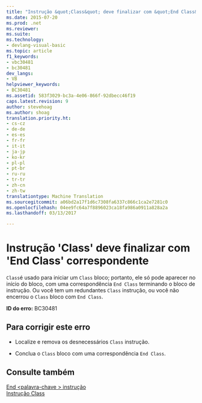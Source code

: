 ```yaml
---
title: "Instrução &quot;Class&quot; deve finalizar com &quot;End Class&quot; correspondente | Documentos do Microsoft"
ms.date: 2015-07-20
ms.prod: .net
ms.reviewer: 
ms.suite: 
ms.technology:
- devlang-visual-basic
ms.topic: article
f1_keywords:
- vbc30481
- bc30481
dev_langs:
- VB
helpviewer_keywords:
- BC30481
ms.assetid: 583f3029-bc3a-4e06-866f-92dbecc46f19
caps.latest.revision: 9
author: stevehoag
ms.author: shoag
translation.priority.ht:
- cs-cz
- de-de
- es-es
- fr-fr
- it-it
- ja-jp
- ko-kr
- pl-pl
- pt-br
- ru-ru
- tr-tr
- zh-cn
- zh-tw
translationtype: Machine Translation
ms.sourcegitcommit: a06bd2a17f1d6c7308fa6337c866c1ca2e7281c0
ms.openlocfilehash: 04ee9fc64a7f8896023ca18fa986a0911a828a2a
ms.lasthandoff: 03/13/2017

---
```

# <a name="39class39-statement-must-end-with-a-matching-39end-class39"></a>Instrução 'Class' deve finalizar com 'End Class' correspondente
`Class`é usado para iniciar um `Class` bloco; portanto, ele só pode aparecer no início do bloco, com uma correspondência `End Class` terminando o bloco de instrução. Ou você tem um redundantes `Class` instrução, ou você não encerrou o `Class` bloco com `End Class`.  
  
 **ID do erro:** BC30481  
  
## <a name="to-correct-this-error"></a>Para corrigir este erro  
  
-   Localize e remova os desnecessários `Class` instrução.  
  
-   Conclua o `Class` bloco com uma correspondência `End Class`.  
  
## <a name="see-also"></a>Consulte também  
 [End \<palavra-chave > instrução](../../../visual-basic/language-reference/statements/end-keyword-statement.md)   
 [Instrução Class](../../../visual-basic/language-reference/statements/class-statement.md)
